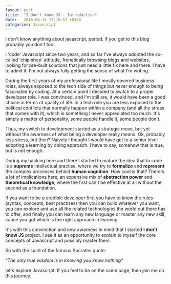 ```yaml
---
layout: post
title:  "I don't know JS - Introduction"
date:   2016-04-15 17:16:57 +0100
categories: Javascript
---
```


I don't know anything about javascript, period. If you get to this blog probably you don't too. 

I 'code' Javascript since two years, and so far I've always adopted the so-called 'chip shop' attitude, frenetically browsing blogs and websites, looking for pre-built solutions that just need a little fix here and there. 
I have to admit it: I'm not always fully getting the sense of what I'm writing.

During the first years of my professional life I mostly covered business roles, always exposed to the tech side of things but never enough to being fascinated by coding. At a certain point I decided to switch to a proper developer role. I was convinced, and I'm still are, it would have been a good choice in terms of quality of life. 
In a tech role you are less exposed to the political conflicts that normally happen within a company (and all the stress that comes with it), which is something I never appreciated too much. It's simply a matter of personality, some people handle it, some people don't. 

Thus, my switch to development started as a strategic move, but yet without the awarness of what being a developer really means. Ok, probably less stress, but then? Naively I thought I would have get to a senior level adopting a learning by doing approach. I have to say, somehow that is true, but is not enough.

During my hacking here and there I started to mature the idea that to code is a **supreme** intellectual practise, where we try to **formalize** and **represent** the complex processes behind **human cognition**. 
How cool is that? There's a lot of implications here, an expensive mix of **abstraction power** and **theoretical knowledge**, where the first can't be effective at all without the second as a foundation.

If you want to be a credible developer first you have to know the rules (syntax, concepts, best practises) then you can build whatever you want, you can explore and use all the related technologies the world out there has to offer, and finally you can learn any new language or master any new skill, cause you got which is the right approach in learning.

It's with this convinction and new awarness in mind that I started **I don't know JS** project. I see it as an opportunity to explain to myself the core concepts of Javascript and possibly master them.  

So with the spirit of the famous Socrates quote: 

_"The only true wisdom is in knowing you know nothing"_ 

let's explore Javascript. If you feel to be on the same page, then join me on this journey.